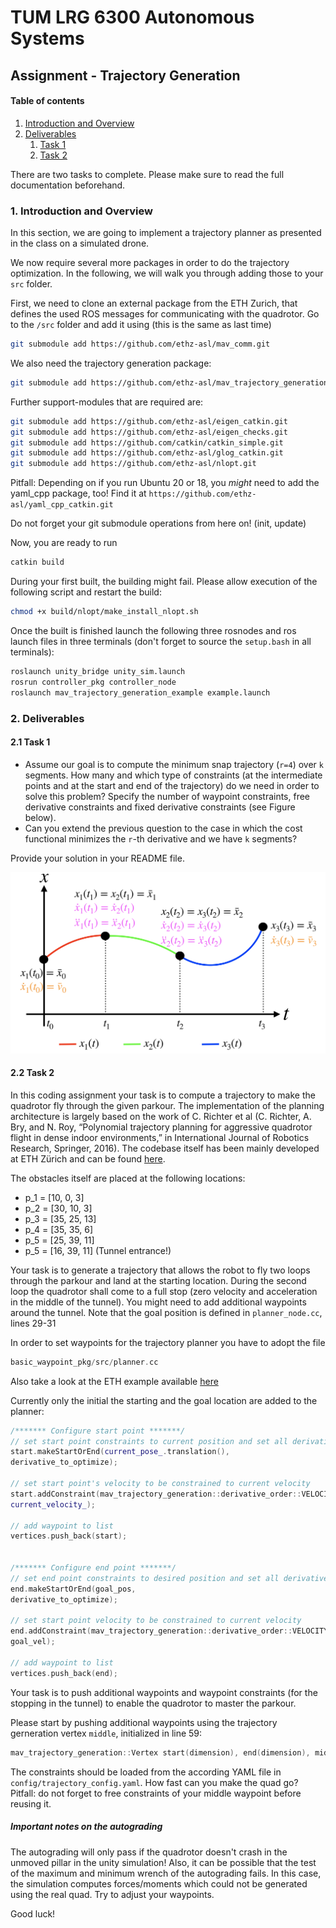 # TUM LRG 6300 Autonomous Systems

## Assignment - Trajectory Generation

#### Table of contents
1. [Introduction and Overview](#intro)
2. [Deliverables](#deliverables)
   1. [Task 1](#task1)
   2. [Task 2](#task2)
   
There are two tasks to complete. Please make sure to read the full documentation beforehand.

### 1. Introduction and Overview <a name="intro"></a>
In this section, we are going to implement a trajectory planner as presented in the class on a simulated drone.

We now require several more packages in order to do the trajectory optimization. 
In the following, we will walk you through adding those to your `src` folder. 

First, we need to clone an external package from the ETH Zurich, that defines the used ROS messages 
for communicating with the quadrotor. Go to the `/src` folder and add it using (this is the same as last time)
```bash
git submodule add https://github.com/ethz-asl/mav_comm.git
```

We also need the trajectory generation package:
```bash
git submodule add https://github.com/ethz-asl/mav_trajectory_generation.git
```

Further support-modules that are required are:
```bash
git submodule add https://github.com/ethz-asl/eigen_catkin.git
git submodule add https://github.com/ethz-asl/eigen_checks.git
git submodule add https://github.com/catkin/catkin_simple.git
git submodule add https://github.com/ethz-asl/glog_catkin.git
git submodule add https://github.com/ethz-asl/nlopt.git
```

Pitfall: Depending on if you run Ubuntu 20 or 18, you *might* need to add the yaml_cpp package, too! 
Find it at `https://github.com/ethz-asl/yaml_cpp_catkin.git`

Do not forget your git submodule operations from here on! (init, update)

Now, you are ready to run 
```bash
catkin build
```

During your first built, the building might fail. 
Please allow execution of the following script and restart the build:
```bash
chmod +x build/nlopt/make_install_nlopt.sh
```

Once the built is finished launch the following three rosnodes and ros launch files in three terminals 
(don't forget to source the `setup.bash` in all terminals):

```bash
roslaunch unity_bridge unity_sim.launch
rosrun controller_pkg controller_node
roslaunch mav_trajectory_generation_example example.launch
```


### 2. Deliverables <a name="deliverables"></a>

#### 2.1 Task 1 <a name="task1"></a>

- Assume our goal is to compute the minimum snap trajectory (`r=4`) over `k` segments. 
How many and which type of constraints (at the intermediate points and at the start and end of the trajectory) do we 
need in order to solve this problem? Specify the number of waypoint constraints, 
free derivative constraints and fixed derivative constraints (see Figure below).
- Can you extend the previous question to the case in which the cost functional minimizes the `r`-th derivative and we 
have `k` segments?

Provide your solution in your README file. 

![Trajectory Optimization](figures/trajOpt.png "Trajectory Optimization")

#### 2.2 Task 2  <a name="task2"></a>
In this coding assignment your task is to compute a trajectory to make the quadrotor fly through the given parkour. 
The implementation of the planning architecture is largely based on the work of 
C. Richter et al (C. Richter, A. Bry, and N. Roy, “Polynomial trajectory planning for aggressive quadrotor flight 
in dense indoor environments,” in International Journal of Robotics Research, Springer, 2016). 
The codebase itself has been mainly developed at ETH Zürich and can be found 
[here](https://github.com/ethz-asl/mav_trajectory_generation).

The obstacles itself are placed at the following locations:


- p_1 = [10, 0, 3]
- p_2 = [30, 10, 3]
- p_3 = [35, 25, 13]
- p_4 = [35, 35, 6]
- p_5 = [25, 39, 11]
- p_5 = [16, 39, 11] (Tunnel entrance!)

Your task is to generate a trajectory that allows the robot to fly two loops through the parkour and land at the starting location. 
During the second loop the quadrotor shall come to a full stop (zero velocity and acceleration in the middle of the tunnel).
You might need to add additional waypoints around the tunnel. 
Note that the goal position is defined in `planner_node.cc`, lines 29-31

In order to set waypoints for the trajectory planner you have to adopt the file

```cpp
basic_waypoint_pkg/src/planner.cc
```

Also take a look at the ETH example available [here](https://github.com/ethz-asl/mav_trajectory_generation/tree/master/mav_trajectory_generation_example/src)

Currently only the initial the starting and the goal location are added to the planner:

```cpp
/******* Configure start point *******/
// set start point constraints to current position and set all derivatives to zero
start.makeStartOrEnd(current_pose_.translation(),
derivative_to_optimize);

// set start point's velocity to be constrained to current velocity
start.addConstraint(mav_trajectory_generation::derivative_order::VELOCITY,
current_velocity_);

// add waypoint to list
vertices.push_back(start);


/******* Configure end point *******/
// set end point constraints to desired position and set all derivatives to zero
end.makeStartOrEnd(goal_pos,
derivative_to_optimize);

// set start point velocity to be constrained to current velocity
end.addConstraint(mav_trajectory_generation::derivative_order::VELOCITY,
goal_vel);

// add waypoint to list
vertices.push_back(end);
```
Your task is to push additional waypoints and waypoint constraints (for the stopping in the tunnel) to enable the quadrotor to master the parkour.

Please start by pushing additional waypoints using the trajectory gerneration vertex `middle`, initialized in line 59:

```cpp
mav_trajectory_generation::Vertex start(dimension), end(dimension), middle(dimension) ;
```

The constraints should be loaded from the according YAML file in `config/trajectory_config.yaml`. 
How fast can you make the quad go?
Pitfall: do not forget to free constraints of your middle waypoint before reusing it.
##### Important notes on the autograding
The autograding will only pass if the quadrotor doesn't crash in the unmoved pillar in the unity simulation! Also, it can be possible that the test of the maximum and minimum wrench of the autograding fails. In this case, the simulation computes forces/moments which could not be generated using the real quad. Try to adjust your waypoints.

Good luck!

